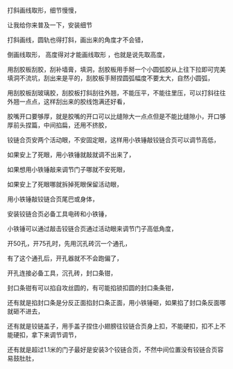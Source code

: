 打斜画线取形，细节慢慢，

让我给你来普及一下，安装细节

打斜画线，圆轨也得打斜，画出来的角度才不会错，

倒画线取形，
高度得对才能画线取形 ，也就是说先取高度，


用刮胶板刮胶，刮补墙膏，填洞，刮胶板用手掰一个小圆弧胶从上往下拉即可完美填洞不流坑，刮出来是平的，刮胶板手掰捏圆弧幅度不要太大，自然小圆弧，

用刮胶板刮玻璃胶，刮胶板打斜刮往外翘，不能压平，不能往里压，可以打斜往往外翘一点点，这样刮出来的胶线饱满还好看，

胶嘴开口要够厚，就是胶嘴的开口可以比缝隙大一点点但是不能比缝隙小，开口够厚前头捏篇，中间掐扁，还用不挤胶，


铰链合页安两个活动眼，不安固定眼，这样用小铁锤敲铰链合页可以调节高低，

如果安上了死眼，用小铁锤就敲就调不出来了，

如果想用小铁锤敲来调节门子哪就不安死眼，

如果安上了死眼哪就拆掉死眼保留活动眼，

用小铁锤敲铰链合页尾巴或身体，

安装铰链合页必备工具电砖和小铁锤，

小铁锤可以通过敲击铰链合页通过活动眼来调节门子高低角度，

开50孔，开75孔时，先用沉孔砖沉一个通孔，

有了这个通孔后，开孔器就不不会跑偏了，

开孔连接必备工具，沉孔砖，封口条钳，

封口条钳有可以掐自攻丝圆的，有可能掐锁扣圆的封口条条钳，

还有就是掐封口条是分反正面掐封口条正面，用小铁锤砸，如果掐了封口条反面哪就砸不进去，


还有就是铰链盖子，用手盖子捏住小翅膀往铰链合页身上扣，不能硬扣，扣不上不能硬扣，拿下来调节调节，



还有就是超过1.1米的门子最好是安装3个铰链合页，不然中间位置没有铰链合页容易鼓肚肚，

































